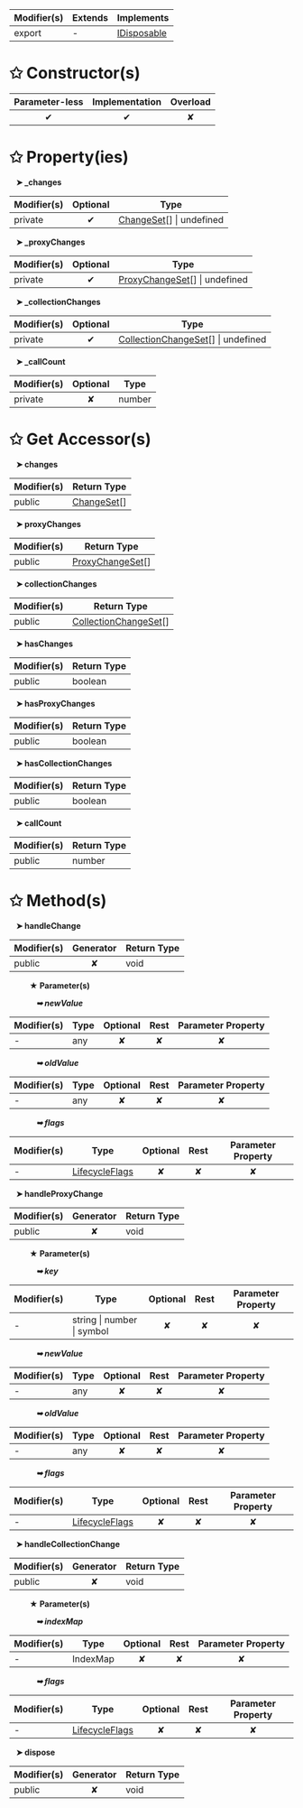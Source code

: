 | Modifier(s)                            | Extends                      | Implements                                    |
|----------------------------------------|------------------------------|-----------------------------------------------|
| export | - | [IDisposable](/kernel/interface/interfaces/idisposable.md) |

# &#10025; Constructor(s)

| Parameter-less                         | Implementation                          | Overload                          |
|:--------------------------------------:|:---------------------------------------:|:---------------------------------:|
| ✔ | ✔ | ✘ |

# &#10025; Property(ies)

&nbsp;&nbsp; **&#10148; &#95;changes**

| Modifier(s)                               | Optional                           | Type                         |
|-------------------------------------------|:----------------------------------:|------------------------------|
| private | ✔ | [ChangeSet](/testing/class/mocks/changeset.md)[] &#124; undefined |

&nbsp;&nbsp; **&#10148; &#95;proxyChanges**

| Modifier(s)                               | Optional                           | Type                         |
|-------------------------------------------|:----------------------------------:|------------------------------|
| private | ✔ | [ProxyChangeSet](/testing/class/mocks/proxychangeset.md)[] &#124; undefined |

&nbsp;&nbsp; **&#10148; &#95;collectionChanges**

| Modifier(s)                               | Optional                           | Type                         |
|-------------------------------------------|:----------------------------------:|------------------------------|
| private | ✔ | [CollectionChangeSet](/testing/class/mocks/collectionchangeset.md)[] &#124; undefined |

&nbsp;&nbsp; **&#10148; &#95;callCount**

| Modifier(s)                               | Optional                           | Type                         |
|-------------------------------------------|:----------------------------------:|------------------------------|
| private | ✘ | number |

# &#10025; Get Accessor(s)

&nbsp;&nbsp; **&#10148; changes**

| Modifier(s)                              | Return Type                       |
|------------------------------------------|-----------------------------------|
| public | [ChangeSet](/testing/class/mocks/changeset.md)[] |

&nbsp;&nbsp; **&#10148; proxyChanges**

| Modifier(s)                              | Return Type                       |
|------------------------------------------|-----------------------------------|
| public | [ProxyChangeSet](/testing/class/mocks/proxychangeset.md)[] |

&nbsp;&nbsp; **&#10148; collectionChanges**

| Modifier(s)                              | Return Type                       |
|------------------------------------------|-----------------------------------|
| public | [CollectionChangeSet](/testing/class/mocks/collectionchangeset.md)[] |

&nbsp;&nbsp; **&#10148; hasChanges**

| Modifier(s)                              | Return Type                       |
|------------------------------------------|-----------------------------------|
| public | boolean |

&nbsp;&nbsp; **&#10148; hasProxyChanges**

| Modifier(s)                              | Return Type                       |
|------------------------------------------|-----------------------------------|
| public | boolean |

&nbsp;&nbsp; **&#10148; hasCollectionChanges**

| Modifier(s)                              | Return Type                       |
|------------------------------------------|-----------------------------------|
| public | boolean |

&nbsp;&nbsp; **&#10148; callCount**

| Modifier(s)                              | Return Type                       |
|------------------------------------------|-----------------------------------|
| public | number |

# &#10025; Method(s)

&nbsp;&nbsp; **&#10148; handleChange**

| Modifier(s)                              | Generator                          | Return Type                       |
|------------------------------------------|:----------------------------------:|-----------------------------------|
| public | ✘ | void |

&nbsp;&nbsp;&nbsp;&nbsp;&nbsp;&nbsp;&nbsp;&nbsp; **&#9733; Parameter(s)**

&nbsp;&nbsp;&nbsp;&nbsp;&nbsp;&nbsp;&nbsp;&nbsp;&nbsp;&nbsp;&nbsp; _**&#10149; newValue**_

| Modifier(s)                              | Type                        | Optional                           | Rest                          | Parameter Property                          |
|------------------------------------------|-----------------------------|:----------------------------------:|:-----------------------------:|:-------------------------------------------:|
| - | any | ✘  | ✘ | ✘ |

&nbsp;&nbsp;&nbsp;&nbsp;&nbsp;&nbsp;&nbsp;&nbsp;&nbsp;&nbsp;&nbsp; _**&#10149; oldValue**_

| Modifier(s)                              | Type                        | Optional                           | Rest                          | Parameter Property                          |
|------------------------------------------|-----------------------------|:----------------------------------:|:-----------------------------:|:-------------------------------------------:|
| - | any | ✘  | ✘ | ✘ |

&nbsp;&nbsp;&nbsp;&nbsp;&nbsp;&nbsp;&nbsp;&nbsp;&nbsp;&nbsp;&nbsp; _**&#10149; flags**_

| Modifier(s)                              | Type                        | Optional                           | Rest                          | Parameter Property                          |
|------------------------------------------|-----------------------------|:----------------------------------:|:-----------------------------:|:-------------------------------------------:|
| - | [LifecycleFlags](/runtime/enum/flags/lifecycleflags.md) | ✘  | ✘ | ✘ |

&nbsp;&nbsp; **&#10148; handleProxyChange**

| Modifier(s)                              | Generator                          | Return Type                       |
|------------------------------------------|:----------------------------------:|-----------------------------------|
| public | ✘ | void |

&nbsp;&nbsp;&nbsp;&nbsp;&nbsp;&nbsp;&nbsp;&nbsp; **&#9733; Parameter(s)**

&nbsp;&nbsp;&nbsp;&nbsp;&nbsp;&nbsp;&nbsp;&nbsp;&nbsp;&nbsp;&nbsp; _**&#10149; key**_

| Modifier(s)                              | Type                        | Optional                           | Rest                          | Parameter Property                          |
|------------------------------------------|-----------------------------|:----------------------------------:|:-----------------------------:|:-------------------------------------------:|
| - | string &#124; number &#124; symbol | ✘  | ✘ | ✘ |

&nbsp;&nbsp;&nbsp;&nbsp;&nbsp;&nbsp;&nbsp;&nbsp;&nbsp;&nbsp;&nbsp; _**&#10149; newValue**_

| Modifier(s)                              | Type                        | Optional                           | Rest                          | Parameter Property                          |
|------------------------------------------|-----------------------------|:----------------------------------:|:-----------------------------:|:-------------------------------------------:|
| - | any | ✘  | ✘ | ✘ |

&nbsp;&nbsp;&nbsp;&nbsp;&nbsp;&nbsp;&nbsp;&nbsp;&nbsp;&nbsp;&nbsp; _**&#10149; oldValue**_

| Modifier(s)                              | Type                        | Optional                           | Rest                          | Parameter Property                          |
|------------------------------------------|-----------------------------|:----------------------------------:|:-----------------------------:|:-------------------------------------------:|
| - | any | ✘  | ✘ | ✘ |

&nbsp;&nbsp;&nbsp;&nbsp;&nbsp;&nbsp;&nbsp;&nbsp;&nbsp;&nbsp;&nbsp; _**&#10149; flags**_

| Modifier(s)                              | Type                        | Optional                           | Rest                          | Parameter Property                          |
|------------------------------------------|-----------------------------|:----------------------------------:|:-----------------------------:|:-------------------------------------------:|
| - | [LifecycleFlags](/runtime/enum/flags/lifecycleflags.md) | ✘  | ✘ | ✘ |

&nbsp;&nbsp; **&#10148; handleCollectionChange**

| Modifier(s)                              | Generator                          | Return Type                       |
|------------------------------------------|:----------------------------------:|-----------------------------------|
| public | ✘ | void |

&nbsp;&nbsp;&nbsp;&nbsp;&nbsp;&nbsp;&nbsp;&nbsp; **&#9733; Parameter(s)**

&nbsp;&nbsp;&nbsp;&nbsp;&nbsp;&nbsp;&nbsp;&nbsp;&nbsp;&nbsp;&nbsp; _**&#10149; indexMap**_

| Modifier(s)                              | Type                        | Optional                           | Rest                          | Parameter Property                          |
|------------------------------------------|-----------------------------|:----------------------------------:|:-----------------------------:|:-------------------------------------------:|
| - | IndexMap | ✘  | ✘ | ✘ |

&nbsp;&nbsp;&nbsp;&nbsp;&nbsp;&nbsp;&nbsp;&nbsp;&nbsp;&nbsp;&nbsp; _**&#10149; flags**_

| Modifier(s)                              | Type                        | Optional                           | Rest                          | Parameter Property                          |
|------------------------------------------|-----------------------------|:----------------------------------:|:-----------------------------:|:-------------------------------------------:|
| - | [LifecycleFlags](/runtime/enum/flags/lifecycleflags.md) | ✘  | ✘ | ✘ |

&nbsp;&nbsp; **&#10148; dispose**

| Modifier(s)                              | Generator                          | Return Type                       |
|------------------------------------------|:----------------------------------:|-----------------------------------|
| public | ✘ | void |